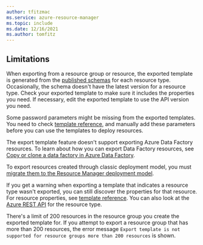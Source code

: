 ```yaml
---
author: tfitzmac
ms.service: azure-resource-manager
ms.topic: include
ms.date: 12/16/2021
ms.author: tomfitz
---
```


## Limitations

When exporting from a resource group or resource, the exported template is generated from the [published schemas](https://github.com/Azure/azure-resource-manager-schemas/tree/master/schemas) for each resource type. Occasionally, the schema doesn't have the latest version for a resource type. Check your exported template to make sure it includes the properties you need. If necessary, edit the exported template to use the API version you need.

Some password parameters might be missing from the exported templates. You need to check [template reference](/azure/templates), and manually add these parameters before you can use the templates to deploy resources.

The export template feature doesn't support exporting Azure Data Factory resources. To learn about how you can export Data Factory resources, see [Copy or clone a data factory in Azure Data Factory](../articles/data-factory/copy-clone-data-factory.md).

To export resources created through classic deployment model, you must [migrate them to the Resource Manager deployment model](../articles/virtual-machines/migration-classic-resource-manager-overview.md).

If you get a warning when exporting a template that indicates a resource type wasn't exported, you can still discover the properties for that resource. For resource properties, see [template reference](/azure/templates). You can also look at the [Azure REST API](/rest/api/azure/) for the resource type.

There's a limit of 200 resources in the resource group you create the exported template for. If you attempt to export a resource group that has more than 200 resources, the error message `Export template is not supported for resource groups more than 200 resources` is shown.
